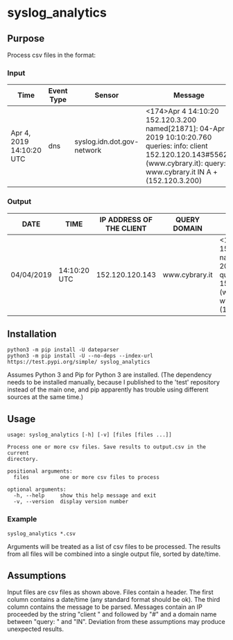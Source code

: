 # syslog_analytics

## Purpose

Process csv files in the format:

### Input

<table class="table table-bordered table-hover table-condensed">
<thead><tr><th title="Field #1">Time</th>
<th title="Field #2">Event Type</th>
<th title="Field #3">Sensor</th>
<th title="Field #4">Message</th>
</tr></thead>
<tbody><tr>
<td>Apr 4, 2019 14:10:20 UTC</td>
<td>dns</td>
<td>syslog.idn.dot.gov-network</td>
<td>&lt;174&gt;Apr  4 14:10:20 152.120.3.200 named[21871]: 04-Apr-2019 10:10:20.760 queries: info: client 152.120.120.143#55623 (www.cybrary.it): query: www.cybrary.it IN A + (152.120.3.200)</td>
</tr>
</tbody></table>

### Output

<table class="table table-bordered table-hover table-condensed">
<thead><tr><th title="Field #1">DATE</th>
<th title="Field #2">TIME</th>
<th title="Field #3">IP ADDRESS OF THE CLIENT</th>
<th title="Field #4">QUERY DOMAIN</th>
<th title="Field #5">MESSAGE</th>
</tr></thead>
<tbody><tr>
<td>04/04/2019</td>
<td>14:10:20 UTC</td>
<td>152.120.120.143</td>
<td>www.cybrary.it</td>
<td>&lt;174&gt;Apr  4 14:10:20 152.120.3.200 named[21871]: 04-Apr-2019 10:10:20.760 queries: info: client 152.120.120.143#55623 (www.cybrary.it): query: www.cybrary.it IN A + (152.120.3.200)</td>
</tr>
</tbody></table>

## Installation

    python3 -m pip install -U dateparser
    python3 -m pip install -U --no-deps --index-url https://test.pypi.org/simple/ syslog_analytics

Assumes Python 3 and Pip for Python 3 are installed. (The dependency needs to be installed manually, because I published to the 'test' repository instead of the main one, and pip apparently has trouble using different sources at the same time.)

## Usage

    usage: syslog_analytics [-h] [-v] [files [files ...]]

    Process one or more csv files. Save results to output.csv in the current
    directory.

    positional arguments:
      files          one or more csv files to process

    optional arguments:
      -h, --help     show this help message and exit
      -v, --version  display version number

### Example

    syslog_analytics *.csv

Arguments will be treated as a list of csv files to be processed. The results from all files will be combined into a single output file, sorted by date/time.

## Assumptions

Input files are csv files as shown above. Files contain a header. The first column contains a date/time (any standard format should be ok). The third column contains the message to be parsed. Messages contain an IP proceeded by the string "client " and followed by "#" and a domain name between "query: " and "IN". Deviation from these assumptions may produce unexpected results.
